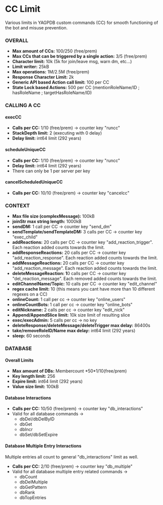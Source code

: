 # CC Limit

Various limits in YAGPDB custom commands (CC) for smooth functioning of the bot and misuse prevention.

### OVERALL <a href="#overall" id="overall"></a>

* **Max amount of CCs:** 100/250 (free/prem)
* **Max CCs that can be triggered by a single action:** 3/5 (free/prem)
* **Character limit:** 10k (5k for join/leave msg, warn dm, etc...)
* **Limit writer:** 25kB
* **Max operations:** 1M/2.5M (free/prem)
* **Response Character Limit:** 2k
* **Generic API based Action call limit:** 100 per CC
* **State Lock based Actions:** 500 per CC (mentionRoleName/ID ; hasRoleName ; targetHasRoleName/ID)

### CALLING A CC <a href="#calling-a-cc" id="calling-a-cc"></a>

#### execCC <a href="#execcc" id="execcc"></a>

* **Calls per CC:** 1/10 (free/prem) -> counter key "runcc"
* **StackDepth limit:** 2 (executing with 0 delay)
* **Delay limit:** int64 limit (292 years)

#### scheduleUniqueCC <a href="#scheduleuniquecc" id="scheduleuniquecc"></a>

* **Calls per CC:** 1/10 (free/prem) -> counter key "runcc"
* **Delay limit:** int64 limit (292 years)
* There can only be 1 per server per key

#### cancelScheduledUniqueCC <a href="#cancelscheduleduniquecc" id="cancelscheduleduniquecc"></a>

* **Calls per CC:** 10/10 (free/prem) -> counter key "cancelcc"

### CONTEXT <a href="#context" id="context"></a>

* **Max file size (complexMessage):** 100kB
* **joinStr max string length:** 1000kB
* **sendDM:** 1 call per CC -> counter key "send\_dm"
* **sendTemplate/sendTemplateDM:** 3 calls per CC -> counter key "exec\_child"
* **addReactions:** 20 calls per CC -> counter key "add\_reaction\_trigger". Each reaction added counts towards the limit.
* **addResponseReactions:** 20 calls per CC -> counter key "add\_reaction\_response". Each reaction added counts towards the limit.
* **addMessageReactions:** 20 calls per CC -> counter key "add\_reaction\_message". Each reaction added counts towards the limit.
* **deleteMessageReaction: 1**0 calls per CC -> counter key "del\_reaction\_message". Each removed added counts towards the limit.
* **editChannelName/Topic:** 10 calls per CC -> counter key "edit\_channel"
* **regex cache limit:** 10 (this means you cant have more than 10 different regexes on a CC)
* **onlineCount:** 1 call per cc -> counter key "online\_users"
* **onlineCountBots:** 1 call per cc -> counter key "online\_bots"
* **editNickname:** 2 calls per cc -> counter key "edit\_nick"
* **Append/AppendSlice limit:** 10k size limit of resulting slice
* **exec/execAdmin:** 5 calls per cc -> no key
* **deleteResponse/deleteMessage/deleteTrigger max delay:** 86400s
* **take/removeRoleID/Name max delay:** int64 limit (292 years)
* **sleep:** 60 seconds

### DATABASE <a href="#database" id="database"></a>

#### Overall Limits <a href="#overall-limits" id="overall-limits"></a>

* **Max amount of DBs:** Membercount \*50\*1/10(free/prem)
* **Key length limit:** 256
* **Expire limit:** int64 limit (292 years)
* **Value size limit:** 100kB

#### Database Interactions <a href="#database-interactions" id="database-interactions"></a>

* **Calls per CC:** 10/50 (free/prem) -> counter key "db\_interactions"
* Valid for all database commands ->
  * dbDel/dbDelByID
  * dbGet
  * dbIncr
  * dbSet/dbSetExpire

#### Database Multiple Entry Interactions <a href="#database-multiple-entry-interactions" id="database-multiple-entry-interactions"></a>

Multiple entries all count to general "db\_interactions" limit as well.

* **Calls per CC:** 2/10 (free/prem) -> counter key "db\_multiple"
* Valid for all database multiple entry related commands ->
  * dbCount
  * dbDelMultiple
  * dbGetPattern
  * dbRank
  * dbTopEntries
